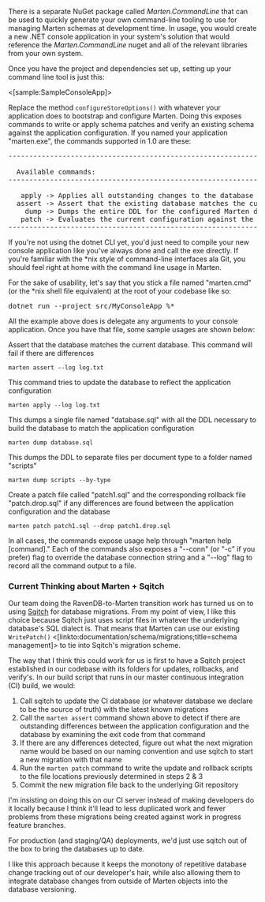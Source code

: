 <!--title:Command Line Tooling for Marten Management-->


There is a separate NuGet package called _Marten.CommandLine_ that can be used to quickly generate your own command-line tooling to
use for managing Marten schemas at development time. In usage, you would create a new .NET console application in your system's
solution that would reference the _Marten.CommandLine_ nuget and all of the relevant libraries from your own system. 

Once you have the project and dependencies set up, setting up your command line tool is just this:

<[sample:SampleConsoleApp]>

Replace the method `configureStoreOptions()` with whatever your application does to bootstrap and configure Marten. Doing this exposes 
commands to write or apply schema patches and verify an existing schema against the application configuration. If you named your
application "marten.exe", the commands supported in 1.0 are these:

<pre>
------------------------------------------------------------------------------------------------------------------------------------

  Available commands:
------------------------------------------------------------------------------------------------------------------------------------

   apply -> Applies all outstanding changes to the database based on the current configuration
  assert -> Assert that the existing database matches the current Marten configuration
    dump -> Dumps the entire DDL for the configured Marten database
   patch -> Evaluates the current configuration against the database and writes a patch and drop file if there are any differences
------------------------------------------------------------------------------------------------------------------------------------
</pre>

If you're not using the dotnet CLI yet, you'd just need to compile your new console application like you've always done and call the exe directly. If you're familiar with the *nix style of command-line interfaces ala Git, you should feel right at home with the command line usage in Marten.

For the sake of usability, let's say that you stick a file named "marten.cmd" (or the *nix shell file equivalent) at the root of your codebase like so:
<pre>
dotnet run --project src/MyConsoleApp %*
</pre>

All the example above does is delegate any arguments to your console application. Once you have that file, some sample usages are shown below:


Assert that the database matches the current database. This command will fail if there are differences

    marten assert --log log.txt

This command tries to update the database to reflect the application configuration

    marten apply --log log.txt

This dumps a single file named "database.sql" with all the DDL necessary to build the database to
match the application configuration

    marten dump database.sql

This dumps the DDL to separate files per document
type to a folder named "scripts"

    marten dump scripts --by-type

Create a patch file called "patch1.sql" and
the corresponding rollback file "patch.drop.sql" if any
differences are found between the application configuration
and the database

    marten patch patch1.sql --drop patch1.drop.sql

In all cases, the commands expose usage help through "marten help [command]." Each of the commands also exposes a "--conn" (or "-c" if you prefer) flag to override the database connection string and a "--log" flag to record all the command output to a file.

### Current Thinking about Marten + Sqitch
Our team doing the RavenDB-to-Marten transition work has turned us on to using [Sqitch](http://sqitch.org/) for database migrations. From my point of view, I like this choice because Sqitch just uses script files in whatever the underlying database's SQL dialect is. That means that Marten can use our existing `WritePatch()` <[linkto:documentation/schema/migrations;title=schema management]> to tie into Sqitch's migration scheme.

The way that I think this could work for us is first to have a Sqitch project established in our codebase with its folders for updates, rollbacks, and verify's. In our build script that runs in our master continuous integration (CI) build, we would:

1. Call sqitch to update the CI database (or whatever database we declare to be the source of truth) with the latest known migrations
2. Call the `marten assert` command shown above to detect if there are outstanding differences between the application configuration and the database by examining the exit code from that command
3. If there are any differences detected, figure out what the next migration name would be based on our naming convention and use sqitch to start a new migration with that name
4. Run the `marten patch` command to write the update and rollback scripts to the file locations previously determined in steps 2 & 3
5. Commit the new migration file back to the underlying Git repository

I'm insisting on doing this on our CI server instead of making developers do it locally because I think it'll lead to less duplicated work and fewer problems from these migrations being created against work in progress feature branches.

For production (and staging/QA) deployments, we'd just use sqitch out of the box to bring the databases up to date.

I like this approach because it keeps the monotony of repetitive database change tracking out of our developer's hair, while also allowing them to integrate database changes from outside of Marten objects into the database versioning.
